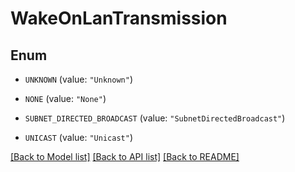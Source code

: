 # WakeOnLanTransmission

## Enum


* `UNKNOWN` (value: `"Unknown"`)

* `NONE` (value: `"None"`)

* `SUBNET_DIRECTED_BROADCAST` (value: `"SubnetDirectedBroadcast"`)

* `UNICAST` (value: `"Unicast"`)


[[Back to Model list]](../README.md#documentation-for-models) [[Back to API list]](../README.md#documentation-for-api-endpoints) [[Back to README]](../README.md)


